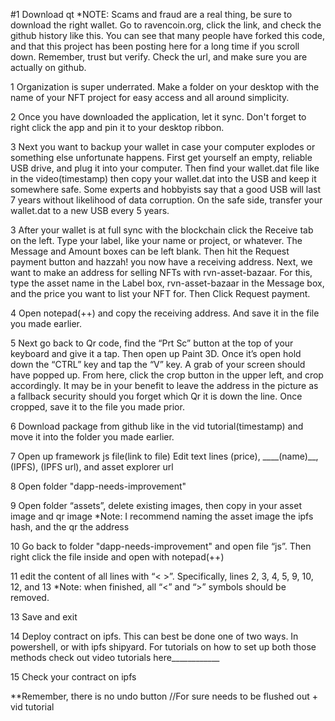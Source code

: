 #1 Download qt *NOTE: Scams and fraud are a real thing, be sure to download the right wallet. Go to ravencoin.org, click the link, and check the github history like this. You can see that many people have forked this code, and that this project has been posting here for a long time if you scroll down. Remember, trust but verify. Check the url, and make sure you are actually on github.

1 Organization is super underrated. Make a folder on your desktop with the name of your NFT project for easy access and all around simplicity.

2 Once you have downloaded the application, let it sync. Don't forget to right click the app and pin it to your desktop ribbon.

3 Next you want to backup your wallet in case your computer explodes or something else unfortunate happens. First get yourself an empty, reliable USB drive, and plug it into your computer. Then find your wallet.dat file like in the video(timestamp) then copy your wallet.dat into the USB and keep it somewhere safe. Some experts and hobbyists say that a good USB will last 7 years without likelihood of data corruption. On the safe side, transfer your wallet.dat to a new USB every 5 years.

3 After your wallet is at full sync with the blockchain click the Receive tab on the left. Type your label, like your name or project, or whatever. The Message and Amount boxes can be left blank. Then hit the Request payment button and hazzah! you now have a receiving address. Next, we want to make an address for selling NFTs with rvn-asset-bazaar. For this, type the asset name in the Label box, rvn-asset-bazaar in the Message box, and the price you want to list your NFT for. Then Click Request payment.

4 Open notepad(++) and copy the receiving address. And save it in the file you made earlier.

5 Next go back to Qr code, find the “Prt Sc” button at the top of your keyboard and give it a tap. Then open up Paint 3D. Once it’s open hold down the “CTRL” key and tap the “V” key. A grab of your screen should have popped up. From here, click the crop button in the upper left, and crop accordingly. It may be in your benefit to leave the address in the picture as a fallback security should you forget which Qr it is down the line. Once cropped, save it to the file you made prior.

6 Download package from github like in the vid tutorial(timestamp) and move it into the folder you made earlier.

7 Open up framework js file(link to file) Edit text lines (price), ____(name)__, (IPFS), (IPFS url), and asset explorer url

8 Open folder "dapp-needs-improvement"

9 Open folder “assets”, delete existing images, then copy in your asset image and qr image
*Note: I recommend naming the asset image the ipfs hash, and the qr the address 

10 Go back to folder "dapp-needs-improvement" and open file “js”.   Then right click the file inside and open with notepad(++)

11 edit the content of all lines with “< >”.  Specifically, lines 2, 3, 4, 5, 9, 10, 12, and 13
*Note: when finished, all “<” and “>” symbols should be removed.

13 Save and exit

14 Deploy contract on ipfs.  This can best be done one of two ways.  In powershell, or with ipfs shipyard.  For tutorials on how to set up both those methods check out video tutorials here____________ 

15 Check your contract on ipfs


**Remember, there is no undo button
//For sure needs to be flushed out + vid tutorial

